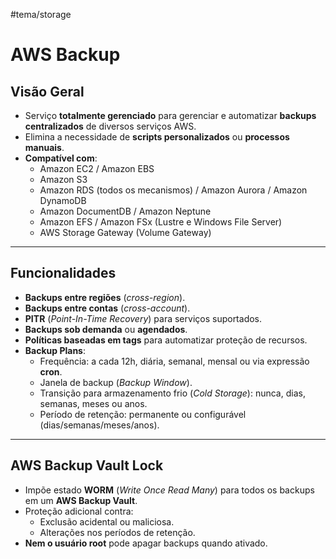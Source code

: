 #tema/storage
# AWS Backup

##  Visão Geral
- Serviço **totalmente gerenciado** para gerenciar e automatizar **backups centralizados** de diversos serviços AWS.
- Elimina a necessidade de **scripts personalizados** ou **processos manuais**.
- **Compatível com**:
    - Amazon EC2 / Amazon EBS
    - Amazon S3
    - Amazon RDS (todos os mecanismos) / Amazon Aurora / Amazon DynamoDB
    - Amazon DocumentDB / Amazon Neptune
    - Amazon EFS / Amazon FSx (Lustre e Windows File Server)
    - AWS Storage Gateway (Volume Gateway)
---
##  Funcionalidades
- **Backups entre regiões** (_cross-region_).
- **Backups entre contas** (_cross-account_).
- **PITR** (_Point-In-Time Recovery_) para serviços suportados.
- **Backups sob demanda** ou **agendados**.
- **Políticas baseadas em tags** para automatizar proteção de recursos.
- **Backup Plans**:
    - Frequência: a cada 12h, diária, semanal, mensal ou via expressão **cron**.
    - Janela de backup (_Backup Window_).
    - Transição para armazenamento frio (_Cold Storage_): nunca, dias, semanas, meses ou anos.
    - Período de retenção: permanente ou configurável (dias/semanas/meses/anos).

---
## AWS Backup Vault Lock
- Impõe estado **WORM** (_Write Once Read Many_) para todos os backups em um **AWS Backup Vault**.
- Proteção adicional contra:
    - Exclusão acidental ou maliciosa.
    - Alterações nos períodos de retenção.
- **Nem o usuário root** pode apagar backups quando ativado.